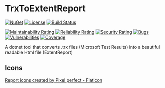 # TrxToExtentReport

[![NuGet](https://img.shields.io/nuget/v/TrxToExtentReport.svg)](https://nuget.org/packages/TrxToExtentReport/)
[![License](https://img.shields.io/badge/license-MIT-blue.svg)](LICENSE)
[![Build Status](https://github.com/twenzel/TrxToExtentReport/workflows/CI/badge.svg?branch=main)](https://github.com/twenzel/TrxToExtentReport/actions)

[![Maintainability Rating](https://sonarcloud.io/api/project_badges/measure?project=twenzel_TrxToExtentReport&metric=sqale_rating)](https://sonarcloud.io/dashboard?id=twenzel_TrxToExtentReport)
[![Reliability Rating](https://sonarcloud.io/api/project_badges/measure?project=twenzel_TrxToExtentReport&metric=reliability_rating)](https://sonarcloud.io/dashboard?id=twenzel_TrxToExtentReport)
[![Security Rating](https://sonarcloud.io/api/project_badges/measure?project=twenzel_TrxToExtentReport&metric=security_rating)](https://sonarcloud.io/dashboard?id=twenzel_TrxToExtentReport)
[![Bugs](https://sonarcloud.io/api/project_badges/measure?project=twenzel_TrxToExtentReport&metric=bugs)](https://sonarcloud.io/dashboard?id=twenzel_TrxToExtentReport)
[![Vulnerabilities](https://sonarcloud.io/api/project_badges/measure?project=twenzel_TrxToExtentReport&metric=vulnerabilities)](https://sonarcloud.io/dashboard?id=twenzel_TrxToExtentReport)
[![Coverage](https://sonarcloud.io/api/project_badges/measure?project=twenzel_TrxToExtentReport&metric=coverage)](https://sonarcloud.io/dashboard?id=twenzel_TrxToExtentReport)


A dotnet tool that converts .trx files (Microsoft Test Results) into a beautiful readable Html file (ExtentReport)

## Icons
<a href="https://www.flaticon.com/free-icons/report" title="report icons">Report icons created by Pixel perfect - Flaticon</a>